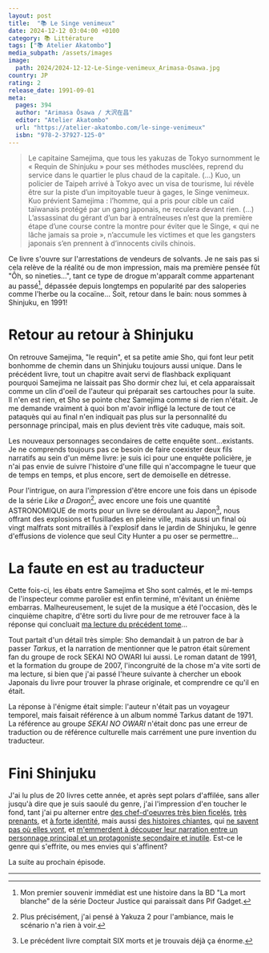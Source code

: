 ```yaml
---
layout: post
title:  "📚 Le Singe venimeux"
date: 2024-12-12 03:04:00 +0100
category: 📚 Littérature
tags: ["📚 Atelier Akatombo"]
media_subpath: /assets/images
image:
  path: 2024/2024-12-12-Le-Singe-venimeux_Arimasa-Osawa.jpg
country: JP
rating: 2
release_date: 1991-09-01
meta:
  pages: 394
  author: "Arimasa Ōsawa / 大沢在昌"
  editor: "Atelier Akatombo"
  url: "https://atelier-akatombo.com/le-singe-venimeux"
  isbn: "978-2-37927-125-0"
---
```


>Le capitaine Samejima, que tous les yakuzas de Tokyo surnomment le « Requin de Shinjuku » pour ses méthodes musclées, reprend du service dans le quartier le plus chaud de la capitale. (...) Kuo, un policier de Taipeh arrivé à Tokyo avec un visa de tourisme, lui révèle être sur la piste d’un impitoyable tueur à gages, le Singe venimeux. Kuo prévient Samejima : l’homme, qui a pris pour cible un caïd taïwanais protégé par un gang japonais, ne reculera devant rien. (...) L’assassinat du gérant d’un bar à entraîneuses n’est que la première étape d’une course contre la montre pour éviter que le Singe, « qui ne lâche jamais sa proie », n’accumule les victimes et que les gangsters japonais s’en prennent à d’innocents civils chinois.

Ce livre s'ouvre sur l'arrestations de vendeurs de solvants. Je ne sais pas si cela relève de la réalité ou de mon impression, mais ma première pensée fût "Ôh, so nineties...", tant ce type de drogue m'apparaît comme appartenant au passé[^1], dépassée depuis longtemps en popularité par des saloperies comme l'herbe ou la cocaïne... Soit, retour dans le bain: nous sommes à Shinjuku, en 1991!

# Retour au retour à Shinjuku

On retrouve Samejima, "le requin", et sa petite amie Sho, qui font leur petit bonhomme de chemin dans un Shinjuku toujours aussi unique. Dans le précédent livre, tout un chapitre avait servi de flashback expliquant pourquoi Samejima ne laissait pas Sho dormir chez lui, et cela apparaissait comme un clin d'oeil de l'auteur qui préparait ses cartouches pour la suite. Il n'en est rien, et Sho se pointe chez Samejima comme si de rien n'était. Je me demande vraiment à quoi bon m'avoir infligé la lecture de tout ce pataquès qui au final n'en indiquait pas plus sur la personnalité du personnage principal, mais en plus devient très vite caduque, mais soit.

Les nouveaux personnages secondaires de cette enquête sont...existants. Je ne comprends toujours pas ce besoin de faire coexister deux fils narratifs au sein d'un même livre: je suis ici pour une enquête policière, je n'ai pas envie de suivre l'histoire d'une fille qui n'accompagne le tueur que de temps en temps, et plus encore, sert de demoiselle en détresse.

Pour l'intrigue, on aura l'impression d'être encore une fois dans un épisode de la série *Like a Dragon*[^2], avec encore une fois une quantité ASTRONOMIQUE de morts pour un livre se déroulant au Japon[^3], nous offrant des explosions et fusillades en pleine ville, mais aussi un final où vingt malfrats sont mitraillés à l'explosif dans le <wiki page="Shinjuku gyoen">jardin de Shinjuku</wiki>, le genre d'effusions de violence que seul <wiki>City Hunter</wiki> a pu <wiki page="Nicky Larson Private Eyes">oser se permettre</wiki>...

# La faute en est au traducteur

Cette fois-ci, les ébats entre Samejima et Sho sont calmés, et le mi-temps de l'inspecteur comme parolier est enfin terminé, m'évitant un énième embarras. Malheureusement, le sujet de la musique a été l'occasion, dès le cinquième chapitre, d'être sorti du livre pour de me retrouver face à la réponse qui concluait [ma lecture du précédent tome](/posts/le-requin-de-shinjuku/)...

Tout partait d'un détail très simple: Sho demandait à un patron de bar à passer *Tarkus*, et la narration de mentionner que le patron était sûrement fan du groupe de rock <wiki>SEKAI NO OWARI</wiki> lui aussi. Le roman datant de 1991, et la formation du groupe de 2007, l'incongruité de la chose m'a vite sorti de ma lecture, si bien que j'ai passé l'heure suivante à chercher un ebook Japonais du livre pour trouver la phrase originale, et comprendre ce qu'il en était.

La réponse à l'énigme était simple: l'auteur n'était pas un voyageur temporel, mais faisait référence à un album nommé <wiki>Tarkus</wiki> datant de 1971. La référence au groupe *SEKAI NO OWARI* n'était donc pas une erreur de traduction ou de référence culturelle mais carrément une pure invention du traducteur.

# Fini Shinjuku

J'ai lu plus de 20 livres cette année, et après sept polars d'affilée, sans aller jusqu'à dire que je suis saoulé du genre, j'ai l'impression d'en toucher le fond, tant j'ai pu alterner entre [des chef-d'oeuvres très bien ficelés](/posts/le-devouement-du-suspect-x/), [très prenants](/posts/la-team-batista/), et [à forte identité](/posts/le-detective-est-au-bar/), mais aussi [des histoires chiantes](/posts/cruel-est-le-ciel/), qui [ne savent pas où elles vont](/posts/invisible-est-la-pluie/), et [m'emmerdent à découper leur narration entre un personnage principal et un protagoniste secondaire et inutile](/posts/le-requin-de-shinjuku/). Est-ce le genre qui s'effrite, ou mes envies qui s'affinent?

La suite au prochain épisode.

* * *
[^1]: Mon premier souvenir immédiat est une histoire dans la BD "La mort blanche" de la série <wiki>Docteur Justice</wiki> qui paraissait dans Pif Gadget.
[^2]: Plus précisément, j'ai pensé à <wiki>Yakuza 2</wiki> pour l'ambiance, mais le scénario n'a rien à voir.
[^3]: Le précédent livre comptait SIX morts et je trouvais déjà ça énorme.
